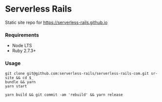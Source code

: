 # Serverless Rails

Static site repo for
https://serverless-rails.github.io


### Requirements

- Node LTS
- Ruby 2.7.3+

### Usage

```
git clone git@github.com:serverless-rails/serverless-rails-com.git sr-site && cd $_
bundle && yarn
yarn start
```

```
yarn build && git commit -am 'rebuild' && yarn release
```
